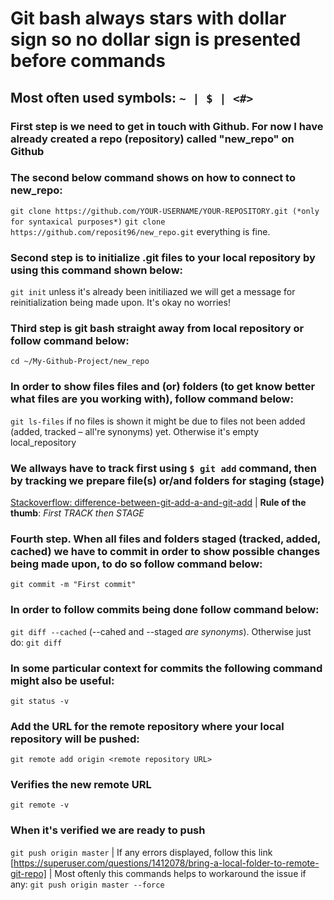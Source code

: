 # Git bash always stars with dollar sign so no dollar sign is presented before commands
## Most often used symbols: ``` ~ | $ | <#> ```

### First step is we need to get in touch with Github. For now I have already created a repo (repository) called "new_repo" on Github
### The second below command shows on how to connect to new_repo:
``` git clone https://github.com/YOUR-USERNAME/YOUR-REPOSITORY.git (*only for syntaxical purposes*) ```
``` git clone https://github.com/reposit96/new_repo.git ``` everything is fine.

### Second step is to initialize .git files to your local repository by using this command shown below:
``` git init ``` unless it's already been initiliazed we will get a message for reinitialization being made upon. It's okay no worries!

### Third step is git bash straight away from local repository or follow command below:
``` cd ~/My-Github-Project/new_repo ```
### In order to show files files and (or) folders (to get know better what files are you working with), follow command below:
``` git ls-files ``` if no files is shown it might be due to files not been added (added, tracked – all're synonyms) yet. Otherwise it's empty local_repository
### We allways have to track first using  ``` $ git add ``` command, then by tracking we prepare file(s) or/and folders for staging (stage)
[Stackoverflow: difference-between-git-add-a-and-git-add](https://stackoverflow.com/questions/572549/difference-between-git-add-a-and-git-add) | **Rule of the thumb**: *First TRACK then STAGE*

### Fourth step. When all files and folders staged (tracked, added, cached) we have to commit in order to show possible changes being made  upon, to do so follow command below:
``` git commit -m "First commit" ```
### In order to follow commits being done follow command below:
``` git diff --cached ``` (--cahed and --staged *are synonyms*). Otherwise just do: ``` git diff ```
### In some particular context for commits the following command might also be useful:
``` git status -v ```
### Add the URL for the remote repository where your local repository will be pushed:
``` git remote add origin <remote repository URL> ```
### Verifies the new remote URL
``` git remote -v ```
### When it's verified we are ready to push
``` git push origin master ``` | If any errors displayed, follow this link [https://superuser.com/questions/1412078/bring-a-local-folder-to-remote-git-repo] | Most oftenly this commands helps to workaround the issue if any: 
``` git push origin master --force ```


